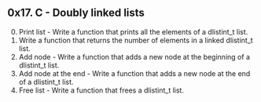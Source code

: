 ## 0x17. C - Doubly linked lists ##
0. Print list - Write a function that prints all the elements of a dlistint_t list.
1. Write a function that returns the number of elements in a linked dlistint_t list.
2. Add node - Write a function that adds a new node at the beginning of a dlistint_t list.
3. Add node at the end - Write a function that adds a new node at the end of a dlistint_t list.
4. Free list - Write a function that frees a dlistint_t list.

